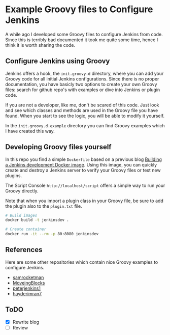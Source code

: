 # Example Groovy files to Configure Jenkins

A while ago I developed some Groovy files to configure Jenkins from code. Since this is terribly bad documented it took me quite some time, hence I think it is worth sharing the code.

## Configure Jenkins using Groovy

Jenkins offers a hook, the `init.groovy.d` directory, where you can add your Groovy code for all initial Jenkins configurations. Since there is no proper documentation, you have basicly two options to create your own Groovy files: search for github repo's with examples or dive into Jenkins or plugin code.

If you are not a developer, like me, don't be scared of this code. Just look and see which classes and methods are used in the Groovy file you have found. When you start to see the logic, you will be able to modify it yourself.

In the `init.groovy.d.example` directory you can find Groovy examples which I have created this way.

## Developing Groovy files yourself

In this repo you find a simple `Dockerfile` based on a previous blog [Building a Jenkins development Docker image](https://github.com/cinqict/jenkinsdev). Using this image, you can quickly create and destroy a Jenkins server to verify your Groovy files or test new plugins.

The Script Console `http://localhost/script` offers a simple way to run your Groovy directly.

Note that when you import a plugin class in your Groovy file, be sure to add the plugin also to the `plugin.txt` file.

```bash
# Build images
docker build -t jenkinsdev .

# Create container
docker run -it --rm -p 80:8080 jenkinsdev
```

## References

Here are some other repositories which contain nice Groovy examples to configure Jenkins.

- [samrocketman](https://github.com/samrocketman/jenkins-bootstrap-shared/tree/master/scripts)
- [MoveingBlocks](https://github.com/MovingBlocks/GroovyJenkins/tree/master/src/main/groovy)
- [peterjenkins1](https://github.com/peterjenkins1/jenkins-scripts)
- [hayderimran7](https://github.com/hayderimran7/useful-jenkins-groovy-init-scripts)

## ToDO

- [x] Rewrite blog
- [ ] Review